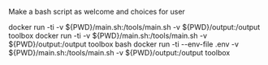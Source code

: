 Make a bash script as welcome and choices for user





docker run -ti -v ${PWD}/main.sh:/tools/main.sh -v ${PWD}/output:/output toolbox
docker run -ti -v ${PWD}/main.sh:/tools/main.sh -v ${PWD}/output:/output toolbox bash
docker run -ti --env-file .env -v ${PWD}/main.sh:/tools/main.sh -v ${PWD}/output:/output toolbox 